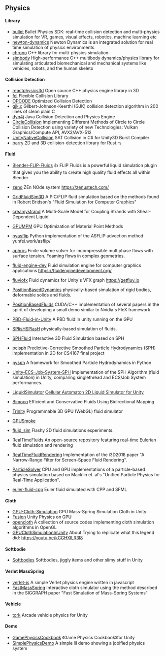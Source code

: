 ## Physics
#### Library
* [bullet](https://github.com/bulletphysics/bullet3) Bullet Physics SDK: real-time collision detection and multi-physics simulation for VR, games, visual effects, robotics, machine learning etc
* [newton-dynamics](https://github.com/MADEAPPS/newton-dynamics/) Newton Dynamics is an integrated solution for real time simulation of physics environments.
* [chrono](https://github.com/projectchrono/chrono) C++ library for multi-physics simulation
* [simbody](https://github.com/simbody/simbody) High-performance C++ multibody dynamics/physics library for simulating articulated biomechanical and mechanical systems like vehicles, robots, and the human skeleto

#### Collision Detection
* [reactphysics3d](https://github.com/DanielChappuis/reactphysics3d) Open source C++ physics engine library in 3D
* [fcl](https://github.com/flexible-collision-library/fcl) Flexible Collision Library 
* [OPCODE](https://github.com/nitrocaster/OPCODE) Optimized Collision Detection
* [gjk.c](https://github.com/kroitor/gjk.c) Gilbert-Johnson-Keerthi (GJK) collision detection algorithm in 200 lines of clean plain C
* [dyn4j](https://github.com/wnbittle/dyn4j) Java Collision Detection and Physics Engine
* [CircleCollision](https://github.com/Erfan-Ahmadi/CircleCollision) Implementing Different Methods of Circle to Circle Collision Detection using variety of new Technologies: Vulkan Graphics/Compute API, AVX2/AVX-512
* [UnityNativeCollision](https://github.com/jeffvella/UnityNativeCollision) SAT Collision in C# for Unity3D Burst Compiler
* [parry](https://github.com/dimforge/parry) 2D and 3D collision-detection library for Rust.rs

#### Fluid
* [Blender-FLIP-Fluids](https://github.com/rlguy/Blender-FLIP-Fluids) :thumbsup:  FLIP Fluids is a powerful liquid simulation plugin that gives you the ability to create high quality fluid effects all within Blender
* [zeno](https://github.com/zenustech/zeno) ZEn NOde system https://zenustech.com/
* [GridFluidSim3D](https://github.com/rlguy/GridFluidSim3D) A PIC/FLIP fluid simulation based on the methods found in Robert Bridson's "Fluid Simulation for Computer Graphics"
* [creamystrand](https://github.com/nepluno/creamystrand) A Multi-Scale Model for Coupling Strands with Shear-Dependent Liquid
* [GPUMPM](https://github.com/kuiwuchn/GPUMPM) GPU Optimization of Material Point Methods
* [pyasflip](https://github.com/nepluno/pyasflip) Python implementation of the ASFLIP advection method yunfei.work/asflip/
* [aphros](https://github.com/cselab/aphros) Finite volume solver for incompressible multiphase flows with surface tension. Foaming flows in complex geometries.
* [fluid-engine-dev](https://github.com/doyubkim/fluid-engine-dev)  Fluid simulation engine for computer graphics applications https://fluidenginedevelopment.org/
* [fluviofx](https://github.com/fluviofx/fluviofx) Fluid dynamics for Unity's VFX graph https://getfluv.io
* [PositionBasedDynamics](https://github.com/InteractiveComputerGraphics/PositionBasedDynamics) physically-based simulation of rigid bodies, deformable solids and fluids.
* [PositionBasedFluids](https://github.com/JAGJ10/PositionBasedFluids) CUDA/C++ implementation of several papers in the spirit of developing a small demo similar to Nvidia's FleX framework
* [PBD-Fluid-in-Unity](https://github.com/Scrawk/PBD-Fluid-in-Unity) A PBD fluid in unity running on the GPU
* [SPlisHSPlasH](https://github.com/InteractiveComputerGraphics/SPlisHSPlasH) physically-based simulation of fluids.
* [SPHFluid](https://github.com/MangoSister/SPHFluid) Interactive 3D Fluid Simulation based on SPH
* [pcisph](https://github.com/cerrno/pcisph) Predictive-Corrective Smoothed Particle Hydrodynamics (SPH) implementation in 2D for CS4167 final project
* [pysph](https://github.com/pypr/pysph) A framework for Smoothed Particle Hydrodynamics in Python
* [Unity-ECS-Job-System-SPH](https://github.com/leonardo-montes/Unity-ECS-Job-System-SPH) Implementation of the SPH Algorithm (fluid simulation) in Unity, comparing singlethread and ECS/Job System performances.

* [LiquidSimulator](https://github.com/jongallant/LiquidSimulator)  [Cellular Automaton 2D Liquid Simulator for Unity](http://www.jgallant.com/2d-liquid-simulator-with-cellular-automaton-in-unity/)
* [Bimocq](https://github.com/ziyinq/Bimocq) Efficient and Conservative Fluids Using Bidirectional Mapping
* [Trinity](https://github.com/portsmouth/Trinity) Programmable 3D GPU (WebGL) fluid simulator
* [GPUSmoke](https://github.com/michal1000w/GPUSmoke)
* [fluid_sim](https://github.com/Erkaman/fluid_sim) Flashy 2D fluid simulations experiments.
* [RealTimeFluids](https://github.com/IshanRanade/RealTimeFluids) An open-source repository featuring real-time Eulerian fluid simulation and rendering 
* [RealTimeFluidRendering](https://github.com/ttnghia/RealTimeFluidRendering) Implementation of the i3D2018 paper "A Narrow-Range Filter for Screen-Space Fluid Rendering". 
* [ParticleSolver](https://github.com/ebirenbaum/ParticleSolver) CPU and GPU implementations of a particle-based physics simulation based on Macklin et. al's "Unified Particle Physics for Real-Time Application".
* [euler-fluid-cpp](https://github.com/Driema/euler-fluid-cpp) Euler fluid simulated with CPP and SFML

#### Cloth
* [GPU-Cloth-Simulation](https://github.com/JUSTIVE/GPU-Cloth-Simulation)  GPU Mass-Spring Simulation Cloth in Unity
* [Fusion](https://github.com/Ninjajie/Fusion) Unity Physics on GPU
* [opencloth](https://github.com/mmmovania/opencloth) A collection of source codes implementing cloth simulation algorithms in OpenGL 
* [GPUClothSimulationInUnity](https://github.com/voxell-tech/GPUClothSimulationInUnity) About
Trying to replicate what this legend did: https://youtu.be/kCGHXlLR3l8

#### Softbodie
* [Softbodies](https://github.com/Ideefixze/Softbodies) Softbodies, jiggly items and other slimy stuff in Unity

#### Verlet MassSpring
* [verlet-js](https://github.com/subprotocol/verlet-js) A simple Verlet physics engine written in javascript
* [FastMassSpring](https://github.com/sam007961/FastMassSpring) Interactive cloth simulator using the method described in the SIGGRAPH paper "Fast Simulation of Mass-Spring Systems"

#### Vehicle
* [tork](https://github.com/adrenak/tork) Arcade vehicle physics for Unity

#### Demo
* [GamePhysicsCookbook](https://github.com/gszauer/GamePhysicsCookbook) 《Game Physics Cookbook》for Unity
* [SimplePhysicsDemo](https://github.com/LotteMakesStuff/SimplePhysicsDemo) A simple lil demo showing a jobified physics system
